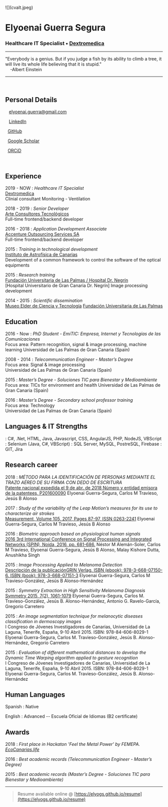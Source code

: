 <br />
<br />
![](cvalt.jpeg)

# Elyoenai Guerra Segura

### Healthcare IT Specialist • [Dextromedica](https://www.dextromedica.com)  

----

<i class="fas fa-quote-left fa-2x fa-pull-left fa-border"></i>
"Everybody is a genius. But if you judge a fish by its ability to climb a tree, it will live its whole life believing that it is stupid."  
&nbsp;&nbsp;&nbsp;&nbsp;-Albert Einstein

----

<br />  

Personal Details
---------
<span class="fas fa-envelope fa-lg"></span>&nbsp;&nbsp;&nbsp;elyoenai.guerra@gmail.com

<span class="fab fa-linkedin fa-lg"></span>&nbsp;&nbsp;&nbsp;[LinkedIn](https://www.linkedin.com/in/elyoenaiguerrasegura)

<span class="fab fa-github fa-lg"></span>&nbsp;&nbsp;[GitHub](https://github.com/elyogs)

<span class="fab fa-google fa-lg"></span>&nbsp;&nbsp;[Google Scholar](https://scholar.google.com/citations?user=umG6i4AAAAAJ&hl=es)

<span class="fas fa-id-card fa-lg"></span>&nbsp;&nbsp;[ORCiD](https://orcid.org/0000-0002-2663-3717)

<br />  

Experience
----------
2019 - NOW
: 	*Healthcare IT Specialist*  
	[Dextromedica](https://www.dextromedica.com)  
	Clinial consultant Monitoring - Ventilation

2018 - 2019
: 	*Senior Developer*  
	[Arte Consultores Tecnológicos](http://www.arte-consultores.com)  
	Full-time frontend/backend developer

2016 - 2018
: 	*Application Development Associate*  
	[Accenture Outsourcing Services SA](https://www.accenture.com)  
	Full-time frontend/backend developer

2015
:	*Training in technological development*  
	[Instituto de Astrofísica de Canarias](http://www.iac.es/)  
	Development of a common framework to control the software of the optical equipments

2015
: 	*Research training*  
	[Fundación Universitaria de Las Palmas / Hospital Dr. Negrín](https://www.fulp.es/)  
	[Hospital Universitario de Gran Canaria Dr. Negrín]
	Image processing development 
	
2014 - 2015
:	*Scientific dissemination*  
	[Museo Elder de Ciencia y Tecnología](http://www.museoelder.org/)
	[Fundación Universitaria de Las Palmas](https://www.fulp.es/)

Education
---------
2016 - Now
:	*PhD Student - EmiTIC: Empresa, Internet y Tecnologías de las Comunicaciones*  
	Focus area: Pattern recognition, signal & image processing, machine learning 
	Universidad de Las Palmas de Gran Canaria (Spain)  

2008 - 2014
:	*Telecommunication Engineer - Master’s Degree*  
	Focus area: Signal & image processing  
	Universidad de Las Palmas de Gran Canaria (Spain)  
	
2015
:	*Master’s Degree - Soluciones TIC para Bienestar y Medioambiente*  
	Focus area: TICs for environment and health
	Universidad de Las Palmas de Gran Canaria (Spain)  

2016
:	*Master’s Degree - Secondary school professor training*  
	Focus area: Technology  
	Universidad de Las Palmas de Gran Canaria (Spain)  

Languages & IT Strengths
------------
<span class="fas fa-code fa-lg">
:	
	C#, .Net, HTML, Java, Javascript, CSS, AngularJS, PHP, NodeJS, VBScript

<span class="fas fa-bug fa-lg">
:	Selenium (Java, C#, VBScript)

<span class="fas fa-database fa-lg">
:	SQL Server, MySQL, PostreSQL, Firebase

<span class="fas fa-code-branch fa-lg">
:	GIT, Jira

Research career
------
2018
:	*MÉTODO PARA LA IDENTIFICACIÓN DE PERSONAS MEDIANTE EL TRAZO AÉREO DE SU FIRMA CON DEDO DE ESCRITURA*  
	[Patente nacional expedida el 9 de abr. de 2018  Número y entidad emisora de la patentees, P201600090](http://consultas2.oepm.es/InvenesWeb/detalle?referencia=P201600090)
	Elyoenai Guerra-Segura, Carlos M Travieso, Jesús B Alonso 

2017
:	*Study of the variability of the Leap Motion’s measures for its use to characterize air strokes*  
	[Measurement, Volume 105, 2017, Pages 87-97, ISSN 0263-2241](https://doi.org/10.1016/j.measurement.2017.04.016)
	Elyoenai Guerra-Segura, Carlos M Travieso, Jesús B Alonso 
	
2016
:	*Biometric approach based on physiological human signals*  
	[2016 3rd International Conference on Signal Processing and Integrated Networks (SPIN), Noida, 2016, pp. 681-686.](https://doi.org/10.1109/SPIN.2016.7566783)
	Néstor M Alemán-Soler, Carlos M Travieso, Elyoenai Guerra-Segura, Jesús B Alonso, Malay Kishore Dutta, Anushikha Singh 

2015
:	*Image Processing Applied to Melanoma Detection*  
	[ Descripción de la publicaciónGRIN Verlag. ISBN (ebook): 978-3-668-07150-6. ISBN (book): 978-3-668-07151-3](https://www.grin.com/document/308605)
	Elyoenai Guerra-Segura, Carlos M Travieso-González, Jesús B Alonso-Hernández

2015
:	*Symmetry Extraction in High Sensitivity Melanoma Diagnosis*  
	[Symmetry 2015, 7(2), 1061-1079](https://doi.org/10.3390/sym7021061)
	Elyoenai Guerra-Segura, Carlos M. Travieso-González, Jesús B. Alonso-Hernández, Antonio G. Ravelo-García, Gregorio Carretero

2015
:	*An image segmentation technique for melanocytic diseases classification in dermoscopy images*  
	I Congreso de Jóvenes Investigadores de Canarias, Universidad de La Laguna, Tenerife, España, 9-10 Abril 2015. ISBN: 978-84-606-8029-1
	Elyoenai Guerra-Segura, Carlos M. Travieso-González, Jesús B. Alonso-Hernández, Gregorio Carretero

2015
:	*Evaluation of different mathematical distances to develop the Dynamic Time Warping algorithm applied to gesture recognition*  
	I Congreso de Jóvenes Investigadores de Canarias, Universidad de La Laguna, Tenerife, España, 9-10 Abril 2015. ISBN: 978-84-606-8029-1
	Elyoenai Guerra-Segura, Carlos M. Travieso-González, Jesús B. Alonso-Hernández

Human Languages
------------
Spanish
:	Native

English
:	Advanced -- 
	Escuela Oficial de Idiomas (B2 certificate)

Awards
------
2018
:   *First place in Hackaton 'Feel the Metal Power' by FEMEPA. [EcoCanarias.life](https://ecocanarias.life)*

2016
:	*Best academic records (Telecommunication Engineer - Master’s Degree)*  

2015
:	*Best academic records (Master’s Degree - Soluciones TIC para Bienestar y Medioambiente)*  

------
> Resume available online @ [https://elyogs.github.io/resume](https://elyogs.github.io/resume)

